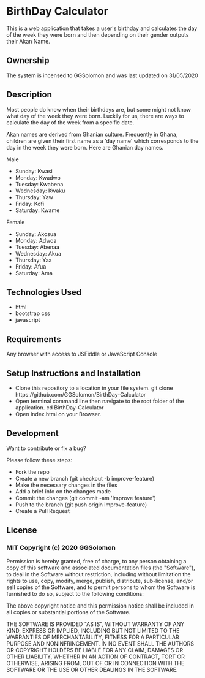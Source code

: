 <h1>BirthDay Calculator</h1>
<p>This is a web application that takes a user's birthday and calculates the day of the week they were born and then depending on their gender outputs their Akan Name. </p>

<h2>Ownership</h2>
<p>The system is incensed to GGSolomon and was last updated on 31/05/2020</>

<h2>Description</h2>
<p>Most people do know when their birthdays are, but some might not know what day of the week they were born. Luckily for us, there are ways to calculate the day of the week from a specific date. </p>
<p>Akan names are derived from Ghanian culture. Frequently in Ghana, children are given their first name as a 'day name' which corresponds to the day in the week they were born. Here are Ghanian day names.</p>
<div >
<p>Male</p>
<ul>
   <li>Sunday: Kwasi</li>
   <li>Monday: Kwadwo</li>
   <li>Tuesday: Kwabena</li>
   <li>Wednesday: Kwaku</li>
   <li>Thursday: Yaw</li>
   <li>Friday: Kofi</li>
   <li>Saturday: Kwame</p></li>
</ul>
</div>
<div >
<p>Female</p>
<ul>
    <li>Sunday: Akosua</li>
    <li>Monday: Adwoa</li>
    <li>Tuesday: Abenaa</li>
    <li>Wednesday: Akua</li>
    <li>Thursday: Yaa</li>
    <li>Friday: Afua</li>
    <li>Saturday: Ama</li>
</ul>
</div>
</div>

<h2>Technologies Used</h2>
<ul>
  <li>html</li>
  <li>bootstrap css</li>
  <li>javascript</li>
</ul>

<h2>Requirements</h2>
<p>Any browser with access to JSFiddle or JavaScript Console </p>

<h2>Setup Instructions and Installation</h2>
<ul>
  <li>Clone this repository to a location in your file system. git clone https://github.com/GGSolomon/BirthDay-Calculator </li>
  <li>Open terminal command line then navigate to the root folder of the application. cd BirthDay-Calculator </li>
  <li>Open index.html on your Browser.</li>
</ul>

<h2>Development</h2>

<p>Want to contribute or fix a bug?</p>

<P>Please follow these steps:</p>

<ul>
<li>Fork the repo</li>
<li>Create a new branch (git checkout -b improve-feature)</li>
<li>Make the necessary changes in the files</li>
<li>Add a brief info on the changes made</li>
<li>Commit the changes (git commit -am 'Improve feature')</li>
<li>Push to the branch (git push origin improve-feature)</li>
<li>Create a Pull Request</li>
</ul>

<h2>License</h2>
<h3>MIT Copyright (c) 2020 GGSolomon</h3>

<p>Permission is hereby granted, free of charge, to any person obtaining a copy of this software and associated documentation files (the "Software"), to deal in the Software without restriction, including without limitation the rights to use, copy, modify, merge, publish, distribute, sub-license, and/or sell copies of the Software, and to permit persons to whom the Software is furnished to do so, subject to the following conditions:</p>

<p>The above copyright notice and this permission notice shall be included in all copies or substantial portions of the Software.</p>

<p>THE SOFTWARE IS PROVIDED "AS IS", WITHOUT WARRANTY OF ANY KIND, EXPRESS OR IMPLIED, INCLUDING BUT NOT LIMITED TO THE WARRANTIES OF MERCHANTABILITY, FITNESS FOR A PARTICULAR PURPOSE AND NONINFRINGEMENT. IN NO EVENT SHALL THE AUTHORS OR COPYRIGHT HOLDERS BE LIABLE FOR ANY CLAIM, DAMAGES OR OTHER LIABILITY, WHETHER IN AN ACTION OF CONTRACT, TORT OR OTHERWISE, ARISING FROM, OUT OF OR IN CONNECTION WITH THE SOFTWARE OR THE USE OR OTHER DEALINGS IN THE SOFTWARE.</p>
